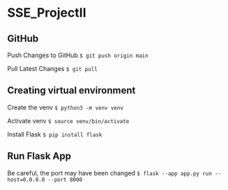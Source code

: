 # SSE_ProjectII

## GitHub
Push Changes to GitHub
`$ git push origin main`

Pull Latest Changes
`$ git pull`


## Creating virtual environment
Create the venv
`$ python3 -m venv venv`

Activate venv
`$ source venv/bin/activate`

Install Flask
`$ pip install flask`

## Run Flask App
Be careful, the port may have been changed
`$ flask --app app.py run --host=0.0.0.0 --port 8000`

